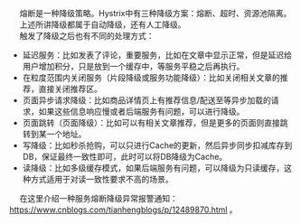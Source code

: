 

&emsp; 熔断是一种降级策略。Hystrix中有三种降级方案：熔断、超时、资源池隔离。  
&emsp; 上述所讲降级都属于自动降级，还有人工降级。  
&emsp; 触发了降级之后也有不同的处理方式：  

* 延迟服务：比如发表了评论，重要服务，比如在文章中显示正常，但是延迟给用户增加积分，只是放到一个缓存中，等服务平稳之后再执行。  
* 在粒度范围内关闭服务（片段降级或服务功能降级）：比如关闭相关文章的推荐，直接关闭推荐区。  
* 页面异步请求降级：比如商品详情页上有推荐信息/配送至等异步加载的请求，如果这些信息响应慢或者后端服务有问题，可以进行降级。  
* 页面跳转（页面降级）：比如可以有相关文章推荐，但是更多的页面则直接跳转到某一个地址。  
* 写降级：比如秒杀抢购，可以只进行Cache的更新，然后异步同步扣减库存到DB，保证最终一致性即可，此时可以将DB降级为Cache。  
* 读降级：比如多级缓存模式，如果后端服务有问题，可以降级为只读缓存，这种方式适用于对读一致性要求不高的场景。  

&emsp; 在这里介绍一种服务熔断降级异常报警通知：https://www.cnblogs.com/tianhengblogs/p/12489870.html 。  
